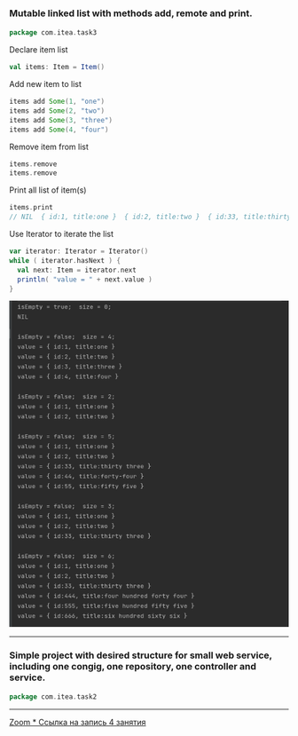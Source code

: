 ### Mutable linked list with methods add, remote and print.

```scala
package com.itea.task3
```


Declare item list
```scala
val items: Item = Item()
```

Add new item to list
```scala
items add Some(1, "one")
items add Some(2, "two")
items add Some(3, "three")
items add Some(4, "four")
```

Remove item from list
```scala
items.remove
items.remove
```

Print all list of item(s)
```scala
items.print
// NIL  { id:1, title:one }  { id:2, title:two }  { id:33, title:thirty three }  { id:444, title:four hundred forty four }  { id:555, title:five hundred fifty five }  { id:666, title:six hundred sixty six }
```

Use Iterator to iterate the list
```scala
var iterator: Iterator = Iterator()
while ( iterator.hasNext ) {
  val next: Item = iterator.next
  println( "value = " + next.value )
}
```

![Screenshot-1](screenshot-1.png)


---

### Simple project with desired structure for small web service, including one congig, one repository, one controller and service.

```scala
package com.itea.task2
```


---

[Zoom * Ссылка на запись 4 занятия](https://us02web.zoom.us/rec/play/ef9bblHtV4JpV2QdEyAdsUrFk91oEIAtt9_iqT8gdD2eFAq0su7jZxuyo3RRnQlDPmz0ClsxU4w4ijDY.m3kqOZ1oEHar6yJ7?continueMode=true&_x_zm_rtaid=fU30Sl53Q7aSgbFjdd5gZQ.1633530332861.7d6e92a77de49932e53a113ad642839d&_x_zm_rhtaid=829)